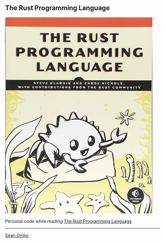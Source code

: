 ## The Rust Programming Language

[![Book Cover](cover.jpg)](https://doc.rust-lang.org/book/)

Personal code while reading [The Rust Programming Language](https://doc.rust-lang.org/book).

---
[Sean Omlor](http://seanomlor.com)
